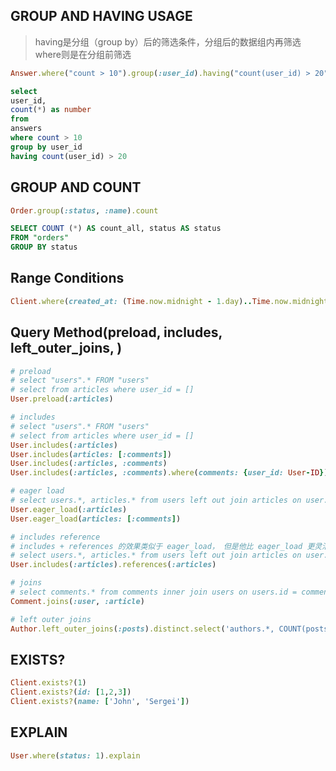 ## GROUP AND HAVING USAGE
>having是分组（group by）后的筛选条件，分组后的数据组内再筛选
where则是在分组前筛选

```ruby
Answer.where("count > 10").group(:user_id).having("count(user_id) > 20")
```
```sql
select 
user_id,
count(*) as number
from
answers
where count > 10
group by user_id
having count(user_id) > 20
```

## GROUP AND COUNT
```ruby
Order.group(:status, :name).count
```
```sql
SELECT COUNT (*) AS count_all, status AS status
FROM "orders"
GROUP BY status
```

## Range Conditions
```ruby
Client.where(created_at: (Time.now.midnight - 1.day)..Time.now.midnight)
```


## Query Method(preload, includes, left_outer_joins, )
```ruby
# preload
# select "users".* FROM "users"
# select from articles where user_id = [] 
User.preload(:articles)

# includes
# select "users".* FROM "users"
# select from articles where user_id = []
User.includes(:articles)
User.includes(articles: [:comments])
User.includes(:articles, :comments)
User.includes(:articles, :comments).where(comments: {user_id: User-ID})

# eager load
# select users.*, articles.* from users left out join articles on user.id = articles.id
User.eager_load(:articles)
User.eager_load(articles: [:comments])

# includes reference
# includes + references 的效果类似于 eager_load， 但是他比 eager_load 更灵活
# select users.*, articles.* from users left out join articles on user.id = articles.id
User.includes(:articles).references(:articles)

# joins
# select comments.* from comments inner join users on users.id = comments.id inner join articles on articles.id = comments.article_id
Comment.joins(:user, :article)

# left outer joins
Author.left_outer_joins(:posts).distinct.select('authors.*, COUNT(posts.*) AS posts_count').group('authors.id')
```

## EXISTS?
```ruby
Client.exists?(1)
Client.exists?(id: [1,2,3])
Client.exists?(name: ['John', 'Sergei'])
```

## EXPLAIN
```ruby
User.where(status: 1).explain
```